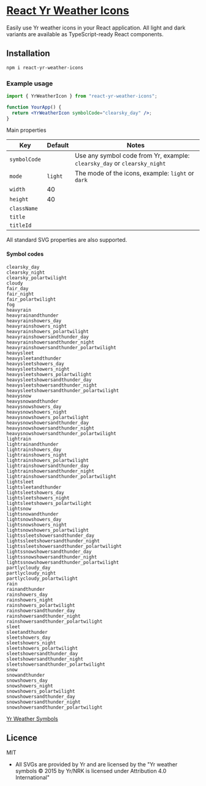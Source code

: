 # [React Yr Weather Icons](https://github.com/patrikhultgren/react-yr-weather-icons)

Easily use Yr weather icons in your React application. All light and dark variants are available as TypeScript-ready React components.

## Installation

```bash
npm i react-yr-weather-icons
```

### Example usage

```jsx
import { YrWeatherIcon } from "react-yr-weather-icons";

function YourApp() {
  return <YrWeatherIcon symbolCode="clearsky_day" />;
}
```

Main properties

| Key          | Default | Notes                                                                    |
| ------------ | ------- | ------------------------------------------------------------------------ |
| `symbolCode` |         | Use any symbol code from Yr, example: `clearsky_day` or `clearsky_night` |
| `mode`       | `light` | The mode of the icons, example: `light` or `dark`                        |
| `width`      | 40      |                                                                          |
| `height`     | 40      |                                                                          |
| `className`  |         |                                                                          |
| `title`      |         |                                                                          |
| `titleId`    |         |                                                                          |

All standard SVG properties are also supported.

#### Symbol codes

```
clearsky_day
clearsky_night
clearsky_polartwilight
cloudy
fair_day
fair_night
fair_polartwilight
fog
heavyrain
heavyrainandthunder
heavyrainshowers_day
heavyrainshowers_night
heavyrainshowers_polartwilight
heavyrainshowersandthunder_day
heavyrainshowersandthunder_night
heavyrainshowersandthunder_polartwilight
heavysleet
heavysleetandthunder
heavysleetshowers_day
heavysleetshowers_night
heavysleetshowers_polartwilight
heavysleetshowersandthunder_day
heavysleetshowersandthunder_night
heavysleetshowersandthunder_polartwilight
heavysnow
heavysnowandthunder
heavysnowshowers_day
heavysnowshowers_night
heavysnowshowers_polartwilight
heavysnowshowersandthunder_day
heavysnowshowersandthunder_night
heavysnowshowersandthunder_polartwilight
lightrain
lightrainandthunder
lightrainshowers_day
lightrainshowers_night
lightrainshowers_polartwilight
lightrainshowersandthunder_day
lightrainshowersandthunder_night
lightrainshowersandthunder_polartwilight
lightsleet
lightsleetandthunder
lightsleetshowers_day
lightsleetshowers_night
lightsleetshowers_polartwilight
lightsnow
lightsnowandthunder
lightsnowshowers_day
lightsnowshowers_night
lightsnowshowers_polartwilight
lightssleetshowersandthunder_day
lightssleetshowersandthunder_night
lightssleetshowersandthunder_polartwilight
lightssnowshowersandthunder_day
lightssnowshowersandthunder_night
lightssnowshowersandthunder_polartwilight
partlycloudy_day
partlycloudy_night
partlycloudy_polartwilight
rain
rainandthunder
rainshowers_day
rainshowers_night
rainshowers_polartwilight
rainshowersandthunder_day
rainshowersandthunder_night
rainshowersandthunder_polartwilight
sleet
sleetandthunder
sleetshowers_day
sleetshowers_night
sleetshowers_polartwilight
sleetshowersandthunder_day
sleetshowersandthunder_night
sleetshowersandthunder_polartwilight
snow
snowandthunder
snowshowers_day
snowshowers_night
snowshowers_polartwilight
snowshowersandthunder_day
snowshowersandthunder_night
snowshowersandthunder_polartwilight
```

[Yr Weather Symbols](https://nrkno.github.io/yr-weather-symbols/)

## Licence

MIT

- All SVGs are provided by Yr and are licensed by the "Yr weather symbols © 2015 by Yr/NRK is licensed under Attribution 4.0 International"
